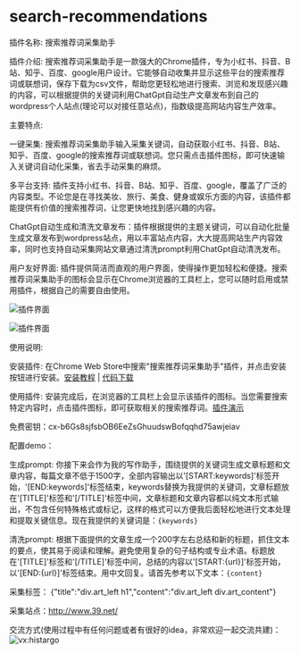# search-recommendations
插件名称: 搜索推荐词采集助手

插件介绍:
搜索推荐词采集助手是一款强大的Chrome插件，专为小红书、抖音、B站、知乎、百度、google用户设计。它能够自动收集并显示这些平台的搜索推荐词或联想词，保存下载为csv文件，帮助您更轻松地进行搜索、浏览和发现感兴趣的内容，可以根据提供的关键词利用ChatGpt自动生产文章发布到自己的wordpress个人站点(理论可以对接任意站点)，指数级提高网站内容生产效率。

主要特点:

一键采集: 搜索推荐词采集助手输入采集关键词，自动获取小红书、抖音、B站、知乎、百度、google的搜索推荐词或联想词。您只需点击插件图标，即可快速输入关键词自动化采集，省去手动采集的麻烦。

多平台支持: 插件支持小红书、抖音、B站、知乎、百度、google，覆盖了广泛的内容类型。不论您是在寻找美妆、旅行、美食、健身或娱乐方面的内容，该插件都能提供有价值的搜索推荐词，让您更快地找到感兴趣的内容。

ChatGpt自动生成和清洗文章发布：插件根据提供的主题关键词，可以自动化批量生成文章发布到wordpress站点，用以丰富站点内容，大大提高网站生产内容效率，同时也支持自动采集网站文章通过清洗prompt利用ChatGpt自动清洗发布。

用户友好界面: 插件提供简洁而直观的用户界面，使得操作更加轻松和便捷。搜索推荐词采集助手的图标会显示在Chrome浏览器的工具栏上，您可以随时启用或禁用插件，根据自己的需要自由使用。

![插件界面](https://i.ibb.co/cThZtqt/WX20230618-144632-2x.png)

![插件界面](https://i.ibb.co/bRfV4RM/WX20230701-172055-2x.png)

使用说明:

安装插件: 在Chrome Web Store中搜索"搜索推荐词采集助手"插件，并点击安装按钮进行安装。[安装教程](https://www.bilibili.com/video/BV1514y1U7Uw/?vd_source=07bc57c14ff07a0d104533f8de5fb6d3) | [代码下载](https://github.com/niemingxing/search-recommendations/archive/refs/heads/master.zip)

使用插件: 安装完成后，在浏览器的工具栏上会显示该插件的图标。当您需要搜索特定内容时，点击插件图标，即可获取相关的搜索推荐词。[插件演示](https://www.bilibili.com/video/BV1TN411r7sp/?vd_source=07bc57c14ff07a0d104533f8de5fb6d3)

免费密钥：cx-b6Gs8sjfsbOB6EeZsGhuudswBofqqhd75awjeiav

配置demo：

生成prompt:
你接下来会作为我的写作助手，围绕提供的关键词生成文章标题和文章内容，每篇文章不低于1500字，全部内容输出以'[START:keywords]'标签开始，'[END:keywords]'标签结束，keywords替换为我提供的关键词，文章标题放在'[TITLE]'标签和'[/TITLE]'标签中间，文章标题和文章内容都以纯文本形式输出，不包含任何特殊格式或标记，这样的格式可以方便我后面轻松地进行文本处理和提取关键信息。现在我提供的关键词是：```{keywords}```

清洗prompt:
根据下面提供的文章生成一个200字左右总结和新的标题，抓住文本的要点，使其易于阅读和理解。避免使用复杂的句子结构或专业术语。标题放在'[TITLE]'标签和'[/TITLE]'标签中间，总结的内容以'[START:{url}]'标签开始，以'[END:{url}]'标签结束。用中文回复。请首先参考以下文本：```{content}```

采集标签：
{"title":"div.art_left h1","content":"div.art_left div.art_content"}

采集站点：http://www.39.net/

交流方式(使用过程中有任何问题或者有很好的idea，非常欢迎一起交流共建)：
![vx:histargo](https://i.ibb.co/hMbTs1G/a3779b33-bfe2-4ff9-a592-f0ec090a3055-1-2.jpg)